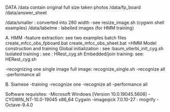 DATA
 /data contain original full size taken photos
	/data/fp_board
	/data/answer_sheet

 /data/smaller : converted into 280 width
	-see resize_image.sh (cygwin shell examples)
 /data/labelme :   labelled images (for HMM training)

A. HMM
 -feature extraction: see two examples batch files
	create_mfcc_obs_fpboard.bat
	create_mfcc_obs_sheet.bat
 =HMM Model construction and training
	Global initialization : 
		see :baum_viterbi_init_cyg.sh
	Isolated training	  : 
		see : HRest_cyg.sh
	Embedded/join training: 
		see: HERest_cyg.sh
	
 -recognizing one single image full image:
	recognize_single.sh
 -recognize all
 -performance all

B. Siamese
 -training
 -recognize one
 -recognize all
 -performance all


Software requisites:
-Microsoft Windows [Version 10.0.19045.5608]
-CYGWIN_NT-10.0-19045 x86_64 Cygwin
	-imageqick 7.0.10-27 : mogrify
-Octave-9.4.0

